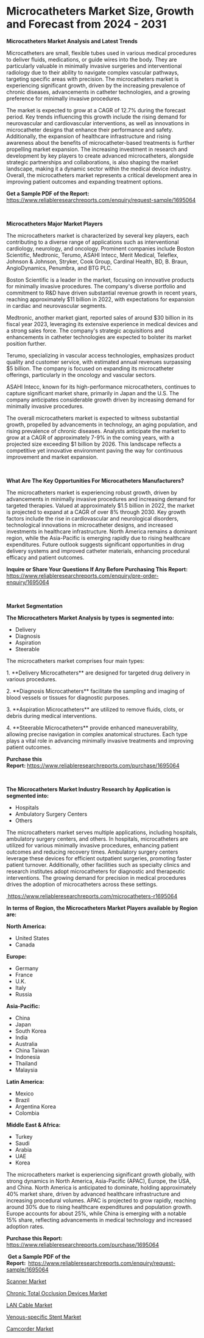 <p><h1>Microcatheters Market Size, Growth and Forecast from 2024 - 2031</h1></p><p><strong>Microcatheters Market Analysis and Latest Trends</strong></p>
<p><p>Microcatheters are small, flexible tubes used in various medical procedures to deliver fluids, medications, or guide wires into the body. They are particularly valuable in minimally invasive surgeries and interventional radiology due to their ability to navigate complex vascular pathways, targeting specific areas with precision. The microcatheters market is experiencing significant growth, driven by the increasing prevalence of chronic diseases, advancements in catheter technologies, and a growing preference for minimally invasive procedures.</p><p>The market is expected to grow at a CAGR of 12.7% during the forecast period. Key trends influencing this growth include the rising demand for neurovascular and cardiovascular interventions, as well as innovations in microcatheter designs that enhance their performance and safety. Additionally, the expansion of healthcare infrastructure and rising awareness about the benefits of microcatheter-based treatments is further propelling market expansion. The increasing investment in research and development by key players to create advanced microcatheters, alongside strategic partnerships and collaborations, is also shaping the market landscape, making it a dynamic sector within the medical device industry. Overall, the microcatheters market represents a critical development area in improving patient outcomes and expanding treatment options.</p></p>
<p><strong>Get a Sample PDF of the Report:&nbsp;</strong> <a href="https://www.reliableresearchreports.com/enquiry/request-sample/1695064?utm_campaign=83&utm_medium=2&utm_source=Github&utm_content=ia&utm_term=17122024&utm_id=microcatheters">https://www.reliableresearchreports.com/enquiry/request-sample/1695064</a></p>
<p>&nbsp;</p>
<p><strong>Microcatheters Major Market Players</strong></p>
<p><p>The microcatheters market is characterized by several key players, each contributing to a diverse range of applications such as interventional cardiology, neurology, and oncology. Prominent companies include Boston Scientific, Medtronic, Terumo, ASAHI Intecc, Merit Medical, Teleflex, Johnson & Johnson, Stryker, Cook Group, Cardinal Health, BD, B. Braun, AngioDynamics, Penumbra, and BTG PLC.</p><p>Boston Scientific is a leader in the market, focusing on innovative products for minimally invasive procedures. The company's diverse portfolio and commitment to R&D have driven substantial revenue growth in recent years, reaching approximately $11 billion in 2022, with expectations for expansion in cardiac and neurovascular segments.</p><p>Medtronic, another market giant, reported sales of around $30 billion in its fiscal year 2023, leveraging its extensive experience in medical devices and a strong sales force. The company's strategic acquisitions and enhancements in catheter technologies are expected to bolster its market position further.</p><p>Terumo, specializing in vascular access technologies, emphasizes product quality and customer service, with estimated annual revenues surpassing $5 billion. The company is focused on expanding its microcatheter offerings, particularly in the oncology and vascular sectors.</p><p>ASAHI Intecc, known for its high-performance microcatheters, continues to capture significant market share, primarily in Japan and the U.S. The company anticipates considerable growth driven by increasing demand for minimally invasive procedures.</p><p>The overall microcatheters market is expected to witness substantial growth, propelled by advancements in technology, an aging population, and rising prevalence of chronic diseases. Analysts anticipate the market to grow at a CAGR of approximately 7-9% in the coming years, with a projected size exceeding $1 billion by 2026. This landscape reflects a competitive yet innovative environment paving the way for continuous improvement and market expansion.</p></p>
<p>&nbsp;</p>
<p><strong>What Are The Key Opportunities For Microcatheters Manufacturers?</strong></p>
<p><p>The microcatheters market is experiencing robust growth, driven by advancements in minimally invasive procedures and increasing demand for targeted therapies. Valued at approximately $1.5 billion in 2022, the market is projected to expand at a CAGR of over 8% through 2030. Key growth factors include the rise in cardiovascular and neurological disorders, technological innovations in microcatheter designs, and increased investments in healthcare infrastructure. North America remains a dominant region, while the Asia-Pacific is emerging rapidly due to rising healthcare expenditures. Future outlook suggests significant opportunities in drug delivery systems and improved catheter materials, enhancing procedural efficacy and patient outcomes.</p></p>
<p><strong>Inquire or Share Your Questions If Any Before Purchasing This Report:</strong> <a href="https://www.reliableresearchreports.com/enquiry/pre-order-enquiry/1695064?utm_campaign=83&utm_medium=2&utm_source=Github&utm_content=ia&utm_term=17122024&utm_id=microcatheters">https://www.reliableresearchreports.com/enquiry/pre-order-enquiry/1695064</a></p>
<p>&nbsp;</p>
<p><strong>Market Segmentation</strong></p>
<p><strong>The Microcatheters Market Analysis by types is segmented into:</strong></p>
<p><ul><li>Delivery</li><li>Diagnosis</li><li>Aspiration</li><li>Steerable</li></ul></p>
<p><p>The microcatheters market comprises four main types: </p><p>1. **Delivery Microcatheters** are designed for targeted drug delivery in various procedures. </p><p>2. **Diagnosis Microcatheters** facilitate the sampling and imaging of blood vessels or tissues for diagnostic purposes. </p><p>3. **Aspiration Microcatheters** are utilized to remove fluids, clots, or debris during medical interventions. </p><p>4. **Steerable Microcatheters** provide enhanced maneuverability, allowing precise navigation in complex anatomical structures. Each type plays a vital role in advancing minimally invasive treatments and improving patient outcomes.</p></p>
<p><strong>Purchase this Report:&nbsp;</strong><a href="https://www.reliableresearchreports.com/purchase/1695064?utm_campaign=83&utm_medium=2&utm_source=Github&utm_content=ia&utm_term=17122024&utm_id=microcatheters">https://www.reliableresearchreports.com/purchase/1695064</a></p>
<p>&nbsp;</p>
<p><strong>The Microcatheters Market Industry Research by Application is segmented into:</strong></p>
<p><ul><li>Hospitals</li><li>Ambulatory Surgery Centers</li><li>Others</li></ul></p>
<p><p>The microcatheters market serves multiple applications, including hospitals, ambulatory surgery centers, and others. In hospitals, microcatheters are utilized for various minimally invasive procedures, enhancing patient outcomes and reducing recovery times. Ambulatory surgery centers leverage these devices for efficient outpatient surgeries, promoting faster patient turnover. Additionally, other facilities such as specialty clinics and research institutes adopt microcatheters for diagnostic and therapeutic interventions. The growing demand for precision in medical procedures drives the adoption of microcatheters across these settings.</p></p>
<p><a href="https://www.reliableresearchreports.com/microcatheters-r1695064?utm_campaign=83&utm_medium=2&utm_source=Github&utm_content=ia&utm_term=17122024&utm_id=microcatheters">&nbsp;https://www.reliableresearchreports.com/microcatheters-r1695064</a></p>
<p><strong>In terms of Region, the Microcatheters Market Players available by Region are:</strong></p>
<p>
    <p> <strong> North America: </strong>
        <ul>
            <li>United States</li>
            <li>Canada</li>
        </ul>
        </p> 
    <p> <strong> Europe: </strong>
        <ul>
            <li>Germany</li>
            <li>France</li>
            <li>U.K.</li>
            <li>Italy</li>
            <li>Russia</li>
        </ul>
        </p> 
    <p> <strong> Asia-Pacific: </strong>
        <ul>
            <li>China</li>
            <li>Japan</li>
            <li>South Korea</li>
            <li>India</li>
            <li>Australia</li>
            <li>China Taiwan</li>
            <li>Indonesia</li>
            <li>Thailand</li>
            <li>Malaysia</li>
        </ul>
        </p> 
    <p> <strong> Latin America: </strong>
        <ul>
            <li>Mexico</li>
            <li>Brazil</li>
            <li>Argentina Korea</li>
            <li>Colombia</li>
        </ul>
        </p> 
    <p> <strong> Middle East & Africa: </strong>
        <ul>
            <li>Turkey</li>
            <li>Saudi</li>
            <li>Arabia</li>
            <li>UAE</li>
            <li>Korea</li>
        </ul>
    </p>
    </p>
<p><p>The microcatheters market is experiencing significant growth globally, with strong dynamics in North America, Asia-Pacific (APAC), Europe, the USA, and China. North America is anticipated to dominate, holding approximately 40% market share, driven by advanced healthcare infrastructure and increasing procedural volumes. APAC is projected to grow rapidly, reaching around 30% due to rising healthcare expenditures and population growth. Europe accounts for about 25%, while China is emerging with a notable 15% share, reflecting advancements in medical technology and increased adoption rates.</p></p>
<p><strong>Purchase this Report: </strong><a href="https://www.reliableresearchreports.com/purchase/1695064?utm_campaign=83&utm_medium=2&utm_source=Github&utm_content=ia&utm_term=17122024&utm_id=microcatheters">https://www.reliableresearchreports.com/purchase/1695064</a></p>
<p>&nbsp;<strong>Get a Sample PDF of the Report:&nbsp;&nbsp;</strong><a href="https://www.reliableresearchreports.com/enquiry/request-sample/1695064?utm_campaign=83&utm_medium=2&utm_source=Github&utm_content=ia&utm_term=17122024&utm_id=microcatheters">https://www.reliableresearchreports.com/enquiry/request-sample/1695064</a></p>
<p><strong></strong></p>
<p><p><a href="https://www.linkedin.com/pulse/scanner-market-size-revenue-analysis-cagr-82-from-2024-odqee?utm_campaign=83&utm_medium=2&utm_source=Github&utm_content=ia&utm_term=17122024&utm_id=microcatheters">Scanner Market</a></p><p><a href="https://github.com/dringals/Market-Research-Report-List-6/blob/main/chronic-total-occlusion-devices-market.md?utm_campaign=83&utm_medium=2&utm_source=Github&utm_content=ia&utm_term=17122024&utm_id=microcatheters">Chronic Total Occlusion Devices Market</a></p><p><a href="https://www.linkedin.com/pulse/lan-cable-market-scope-business-update-growth-goals-size-tqkye?utm_campaign=83&utm_medium=2&utm_source=Github&utm_content=ia&utm_term=17122024&utm_id=microcatheters">LAN Cable Market</a></p><p><a href="https://github.com/tona7vba/Market-Research-Report-List-1/blob/main/venous-specific-stent-market.md?utm_campaign=83&utm_medium=2&utm_source=Github&utm_content=ia&utm_term=17122024&utm_id=microcatheters">Venous-specific Stent Market</a></p><p><a href="https://www.linkedin.com/pulse/evolvingcamcorder-marketdynamics-types-applications-geographies-qc0he?utm_campaign=83&utm_medium=2&utm_source=Github&utm_content=ia&utm_term=17122024&utm_id=microcatheters">Camcorder Market</a></p></p>
